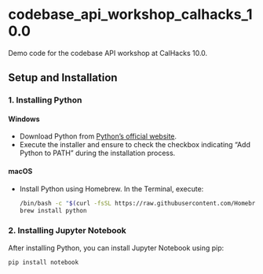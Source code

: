 # codebase_api_workshop_calhacks_10.0

Demo code for the codebase API workshop at CalHacks 10.0.

## Setup and Installation

### 1. **Installing Python**

#### Windows
- Download Python from [Python’s official website](https://www.python.org/downloads/).
- Execute the installer and ensure to check the checkbox indicating “Add Python to PATH” during the installation process.

#### macOS
- Install Python using Homebrew. In the Terminal, execute:
  ```bash
  /bin/bash -c "$(curl -fsSL https://raw.githubusercontent.com/Homebrew/install/HEAD/install.sh)"
  brew install python

### 2. **Installing Jupyter Notebook**

After installing Python, you can install Jupyter Notebook using pip:
  ```bash
  pip install notebook
  ```



